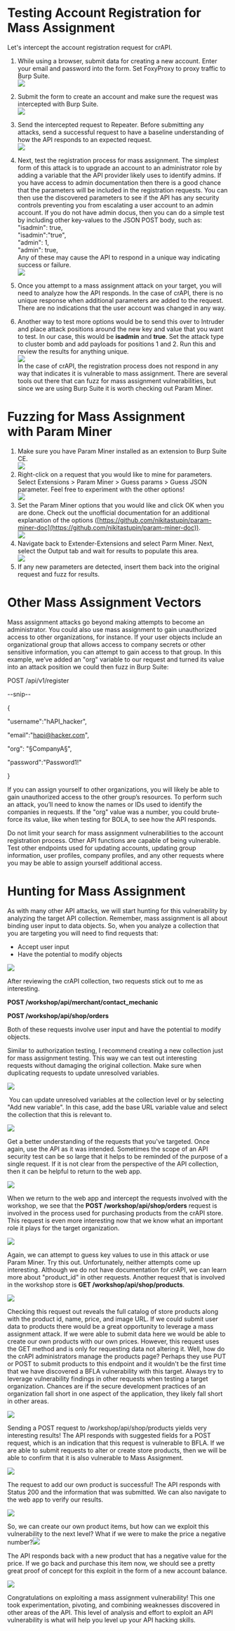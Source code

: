 # Testing Account Registration for Mass Assignment

Let's intercept the account registration request for crAPI.

1. While using a browser, submit data for creating a new account. Enter your email and password into the form. Set FoxyProxy to proxy traffic to Burp Suite.  
    ![](https://kajabi-storefronts-production.kajabi-cdn.com/kajabi-storefronts-production/site/2147573912/products/bBPZiv9OQXe8IPvetw56_MA1.PNG)
2. Submit the form to create an account and make sure the request was intercepted with Burp Suite.   
    ![](https://kajabi-storefronts-production.kajabi-cdn.com/kajabi-storefronts-production/site/2147573912/products/y4cAWxOLTCmWQglFjmSe_MA2.PNG)
3. Send the intercepted request to Repeater. Before submitting any attacks, send a successful request to have a baseline understanding of how the API responds to an expected request.   
    ![](https://kajabi-storefronts-production.kajabi-cdn.com/kajabi-storefronts-production/site/2147573912/products/5Dx0FR19RG2qKhtyquOg_MA3.PNG)  
      
    
4. Next, test the registration process for mass assignment. The simplest form of this attack is to upgrade an account to an administrator role by adding a variable that the API provider likely uses to identify admins. If you have access to admin documentation then there is a good chance that the parameters will be included in the registration requests. You can then use the discovered parameters to see if the API has any security controls preventing you from escalating a user account to an admin account. If you do not have admin docus, then you can do a simple test by including other key-values to the JSON POST body, such as:  
    "isadmin": true,  
    "isadmin":"true",  
    "admin": 1,  
    "admin": true,   
    Any of these may cause the API to respond in a unique way indicating success or failure.  
    ![](https://kajabi-storefronts-production.kajabi-cdn.com/kajabi-storefronts-production/site/2147573912/products/uyN67TJTNe36mLlcH6Tw_MA6.PNG)
5. Once you attempt to a mass assignment attack on your target, you will need to analyze how the API responds. In the case of crAPI, there is no unique response when additional parameters are added to the request. There are no indications that the user account was changed in any way. 
6. Another way to test more options would be to send this over to Intruder and place attack positions around the new key and value that you want to test. In our case, this would be **isadmin** and **true**. Set the attack type to cluster bomb and add payloads for positions 1 and 2. Run this and review the results for anything unique.   
    ![](https://kajabi-storefronts-production.kajabi-cdn.com/kajabi-storefronts-production/site/2147573912/products/vO8TmsEPRwuXEImM3MNP_MA4.PNG)  
    In the case of crAPI, the registration process does not respond in any way that indicates it is vulnerable to mass assignment. There are several tools out there that can fuzz for mass assignment vulnerabilities, but since we are using Burp Suite it is worth checking out Param Miner.
# Fuzzing for Mass Assignment with Param Miner

1. Make sure you have Param Miner installed as an extension to Burp Suite CE.  
    ![](https://kajabi-storefronts-production.kajabi-cdn.com/kajabi-storefronts-production/site/2147573912/products/1JzY2pCMQbmln51Omg3X_MA5.PNG)
2. Right-click on a request that you would like to mine for parameters. Select Extensions > Param Miner > Guess params > Guess JSON parameter. Feel free to experiment with the other options!  
    ![](https://kajabi-storefronts-production.kajabi-cdn.com/kajabi-storefronts-production/site/2147573912/products/O5NDlXkFScK12mcI3fYP_MA7.PNG)
3. Set the Param Miner options that you would like and click OK when you are done. Check out the unofficial documentation for an additional explanation of the options ([https://github.com/nikitastupin/param-miner-doc](https://github.com/nikitastupin/param-miner-doc)).  
    ![](https://kajabi-storefronts-production.kajabi-cdn.com/kajabi-storefronts-production/site/2147573912/products/Zmv85unbTMmSzlraULBg_MA8.PNG)
4. Navigate back to Extender-Extensions and select Parm Miner. Next, select the Output tab and wait for results to populate this area.  
    ![](https://kajabi-storefronts-production.kajabi-cdn.com/kajabi-storefronts-production/site/2147573912/products/5PtTnKVNQpez4cOTgdup_MA9.PNG)
5. If any new parameters are detected, insert them back into the original request and fuzz for results.
# Other Mass Assignment Vectors

Mass assignment attacks go beyond making attempts to become an administrator. You could also use mass assignment to gain unauthorized access to other organizations, for instance. If your user objects include an organizational group that allows access to company secrets or other sensitive information, you can attempt to gain access to that group. In this example, we’ve added an "org" variable to our request and turned its value into an attack position we could then fuzz in Burp Suite:

POST /api/v1/register

--snip--

{

"username":"hAPI_hacker",

"email":"hapi@hacker.com",

"org": "§CompanyA§",

"password":"Password1!"

}

If you can assign yourself to other organizations, you will likely be able to gain unauthorized access to the other group’s resources. To perform such an attack, you’ll need to know the names or IDs used to identify the companies in requests. If the "org" value was a number, you could brute-force its value, like when testing for BOLA, to see how the API responds.

Do not limit your search for mass assignment vulnerabilities to the account registration process. Other API functions are capable of being vulnerable. Test other endpoints used for updating accounts, updating group information, user profiles, company profiles, and any other requests where you may be able to assign yourself additional access.

# Hunting for Mass Assignment

As with many other API attacks, we will start hunting for this vulnerability by analyzing the target API collection. Remember, mass assignment is all about binding user input to data objects. So, when you analyze a collection that you are targeting you will need to find requests that:

- Accept user input
- Have the potential to modify objects

![](https://kajabi-storefronts-production.kajabi-cdn.com/kajabi-storefronts-production/site/2147573912/products/jNSLM1n3RonguO5mcPtP_MA10.PNG)

After reviewing the crAPI collection, two requests stick out to me as interesting. 

**POST /workshop/api/merchant/contact_mechanic**

**POST /workshop/api/shop/orders**

Both of these requests involve user input and have the potential to modify objects.

Similar to authorization testing, I recommend creating a new collection just for mass assignment testing. This way we can test out interesting requests without damaging the original collection. Make sure when duplicating requests to update unresolved variables. 

![](https://kajabi-storefronts-production.kajabi-cdn.com/kajabi-storefronts-production/site/2147573912/products/xcmJPdWT2WVNq0P4FOQ2_MA11.PNG)

 You can update unresolved variables at the collection level or by selecting "Add new variable". In this case, add the base URL variable value and select the collection that this is relevant to.

![](https://kajabi-storefronts-production.kajabi-cdn.com/kajabi-storefronts-production/site/2147573912/products/jCYGcViJTxalESgrS8Gc_MA12.PNG)

Get a better understanding of the requests that you've targeted. Once again, use the API as it was intended. Sometimes the scope of an API security test can be so large that it helps to be reminded of the purpose of a single request. If it is not clear from the perspective of the API collection, then it can be helpful to return to the web app.

![](https://kajabi-storefronts-production.kajabi-cdn.com/kajabi-storefronts-production/site/2147573912/products/IV6jxOZtTD6uXPvuNLSc_MA13.PNG)

When we return to the web app and intercept the requests involved with the workshop, we see that the **POST /workshop/api/shop/orders** request is involved in the process used for purchasing products from the crAPI store. This request is even more interesting now that we know what an important role it plays for the target organization.   

![](https://kajabi-storefronts-production.kajabi-cdn.com/kajabi-storefronts-production/site/2147573912/products/ZbAjAnXSTi6rDATrXIIP_MA14.PNG)

Again, we can attempt to guess key values to use in this attack or use Param Miner. Try this out. Unfortunately, neither attempts come up interesting. Although we do not have documentation for crAPI, we can learn more about "product_id" in other requests. Another request that is involved in the workshop store is **GET /workshop/api/shop/products**.

![](https://kajabi-storefronts-production.kajabi-cdn.com/kajabi-storefronts-production/site/2147573912/products/z6H4v34wSeOQ9HW7R5uG_MA16.PNG)

Checking this request out reveals the full catalog of store products along with the product id, name, price, and image URL. If we could submit user data to products there would be a great opportunity to leverage a mass assignment attack. If we were able to submit data here we would be able to create our own products with our own prices. However, this request uses the GET method and is only for requesting data not altering it. Well, how do the crAPI administrators manage the products page? Perhaps they use PUT or POST to submit products to this endpoint and it wouldn't be the first time that we have discovered a BFLA vulnerability with this target. Always try to leverage vulnerability findings in other requests when testing a target organization. Chances are if the secure development practices of an organization fall short in one aspect of the application, they likely fall short in other areas.

![](https://kajabi-storefronts-production.kajabi-cdn.com/kajabi-storefronts-production/site/2147573912/products/RzVK3nP5TPmwWjCrm5bN_MA17.PNG)

Sending a POST request to /workshop/api/shop/products yields very interesting results! The API responds with suggested fields for a POST request, which is an indication that this request is vulnerable to BFLA. If we are able to submit requests to alter or create store products, then we will be able to confirm that it is also vulnerable to Mass Assignment.

![](https://kajabi-storefronts-production.kajabi-cdn.com/kajabi-storefronts-production/site/2147573912/products/8sTs3qtSSLa4fBKwXYsQ_MA18.PNG)

The request to add our own product is successful! The API responds with Status 200 and the information that was submitted. We can also navigate to the web app to verify our results.

![](https://kajabi-storefronts-production.kajabi-cdn.com/kajabi-storefronts-production/site/2147573912/products/coDWlXwyRzGhEjTNi0YZ_MA19.PNG)

So, we can create our own product items, but how can we exploit this vulnerability to the next level? What if we were to make the price a negative number?![](https://kajabi-storefronts-production.kajabi-cdn.com/kajabi-storefronts-production/site/2147573912/products/CiyWHFk0TMqY9yBUvaFp_MA20.PNG)

The API responds back with a new product that has a negative value for the price. If we go back and purchase this item now, we should see a pretty great proof of concept for this exploit in the form of a new account balance.

![](https://kajabi-storefronts-production.kajabi-cdn.com/kajabi-storefronts-production/site/2147573912/products/vqKr7wjqRLqbHC8ikmQ4_MA21.PNG)

Congratulations on exploiting a mass assignment vulnerability! This one took experimentation, pivoting, and combining weaknesses discovered in other areas of the API. This level of analysis and effort to exploit an API vulnerability is what will help you level up your API hacking skills.
